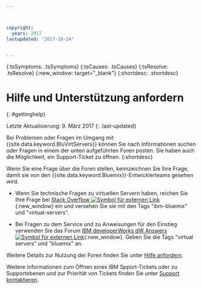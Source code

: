 ```yaml
---



copyright:
  years: 2017
lastupdated: "2017-10-24"


---
```


<!-- Common attributes used in the template are defined as follows: -->
{:tsSymptoms: .tsSymptoms} 
{:tsCauses: .tsCauses} 
{:tsResolve: .tsResolve} 
{:new_window: target="_blank"}
{:shortdesc: .shortdesc}

<!-- # {{site.data.keyword.blockstorageshort}} troubleshooting
{: #ts} -->
<!-- Provide an appropriate ID above -->

<!-- IN PROGRESS - AUDIENCE BLUE, STAGING ONLY -->


<!-- This is the template for troubleshooting topics.  -->

<!-- The short description section should include the service long name and "Bluemix" for search optimization. Example short description: -->

<!-- Add a heading and content for how to get help and support. Use this template for beta and GA services:  -->
# Hilfe und Unterstützung anfordern 
{: #gettinghelp}

Letzte Aktualisierung: 9. März 2017
{: .last-updated}

Bei Problemen oder Fragen im Umgang mit {{site.data.keyword.BluVirtServers}} können Sie nach Informationen suchen oder Fragen in einem der unten aufgeführten Foren posten. Sie haben auch die Möglichkeit, ein Support-Ticket zu öffnen.
{:shortdesc}

Wenn Sie eine Frage über die Foren stellen, kennzeichnen Sie Ihre Frage, damit sie von den {{site.data.keyword.Bluemix}}-Entwicklerteams gesehen wird.
<!--Insert the appropriate Stack Overflow tag for your service for <block-storage> in URL and text below:  -->
* Wenn Sie technische Fragen zu virtuellen Servern haben, reichen Sie Ihre Frage bei [Stack Overflow ![Symbol für externen Link](../icons/launch-glyph.svg "Symbol für externen Link")](http://stackoverflow.com/search?q=virtual-servers+ibm-bluemix){:new_window} ein und versehen Sie sie mit den Tags "ibm-bluemix" und "virtual-servers".
<!--Insert the appropriate dW Answers tag for your service for <service_keyword> in URL below:  -->
* Bei Fragen zu dem Service und zu Anweisungen für den Einstieg verwenden Sie das Forum [IBM developerWorks dW Answers ![Symbol für externen Link](../icons/launch-glyph.svg "Symbol für externen Link")](https://developer.ibm.com/answers/topics/virtual-servers.html?smartspace=bluemix){:new_window}. Geben Sie die Tags  "virtual servers" und "bluemix" an.

Weitere Details zur Nutzung der Foren finden Sie unter [Hilfe anfordern](https://new-console.eu-gb.bluemix.net/docs/support/index.html#getting-help).

Weitere Informationen zum Öffnen eines IBM Spport-Tickets oder zu Supportebenen und zur Priorität von Tickets finden Sie unter [Support kontaktieren](https://console.bluemix.net/docs/support/index.html?pos=3#contacting-support).

